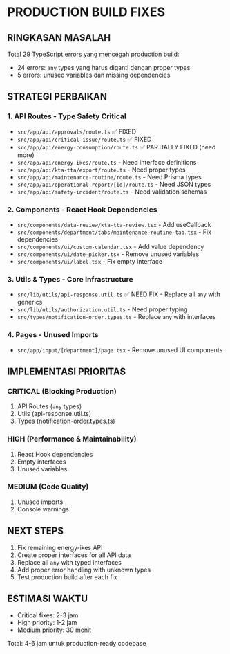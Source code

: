 # PRODUCTION BUILD FIXES

## RINGKASAN MASALAH

Total 29 TypeScript errors yang mencegah production build:

- 24 errors: `any` types yang harus diganti dengan proper types
- 5 errors: unused variables dan missing dependencies

## STRATEGI PERBAIKAN

### 1. API Routes - Type Safety Critical

- `src/app/api/approvals/route.ts` ✅ FIXED
- `src/app/api/critical-issue/route.ts` ✅ FIXED
- `src/app/api/energy-consumption/route.ts` ✅ PARTIALLY FIXED (need more)
- `src/app/api/energy-ikes/route.ts` - Need interface definitions
- `src/app/api/kta-tta/export/route.ts` - Need proper types
- `src/app/api/maintenance-routine/route.ts` - Need Prisma types
- `src/app/api/operational-report/[id]/route.ts` - Need JSON types
- `src/app/api/safety-incident/route.ts` - Need validation schemas

### 2. Components - React Hook Dependencies

- `src/components/data-review/kta-tta-review.tsx` - Add useCallback
- `src/components/department/tabs/maintenance-routine-tab.tsx` - Fix dependencies
- `src/components/ui/custom-calendar.tsx` - Add value dependency
- `src/components/ui/date-picker.tsx` - Remove unused variables
- `src/components/ui/label.tsx` - Fix empty interface

### 3. Utils & Types - Core Infrastructure

- `src/lib/utils/api-response.util.ts` ✅ NEED FIX - Replace all `any` with generics
- `src/lib/utils/authorization.util.ts` - Need proper typing
- `src/types/notification-order.types.ts` - Replace `any` with interfaces

### 4. Pages - Unused Imports

- `src/app/input/[department]/page.tsx` - Remove unused UI components

## IMPLEMENTASI PRIORITAS

### CRITICAL (Blocking Production)

1. API Routes (`any` types)
2. Utils (api-response.util.ts)
3. Types (notification-order.types.ts)

### HIGH (Performance & Maintainability)

1. React Hook dependencies
2. Empty interfaces
3. Unused variables

### MEDIUM (Code Quality)

1. Unused imports
2. Console warnings

## NEXT STEPS

1. Fix remaining energy-ikes API
2. Create proper interfaces for all API data
3. Replace all `any` with typed interfaces
4. Add proper error handling with unknown types
5. Test production build after each fix

## ESTIMASI WAKTU

- Critical fixes: 2-3 jam
- High priority: 1-2 jam
- Medium priority: 30 menit

Total: 4-6 jam untuk production-ready codebase
